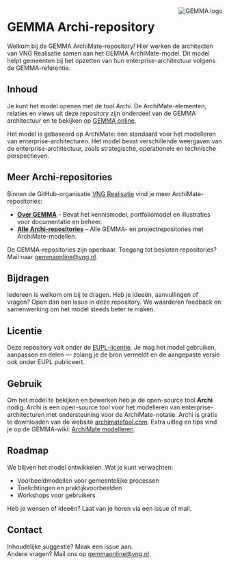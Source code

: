 

<img align="right" src="GEMMA_icon.jpg" style="padding-left:20px; padding-top:10px; padding-bottom:10px; display: block; border: none;" alt="GEMMA logo">

# GEMMA Archi-repository

Welkom bij de GEMMA ArchiMate-repository! Hier werken de architecten van VNG Realisatie samen aan het GEMMA ArchiMate-model. Dit model helpt gemeenten bij het opzetten van hun enterprise-architectuur volgens de GEMMA-referentie.

## Inhoud

Je kunt het model openen met de tool *Archi*. De ArchiMate-elementen, relaties en views uit deze repository zijn onderdeel van de GEMMA architectuur en te bekijken op [GEMMA online](https://www.gemmaonline.nl/).

Het model is gebaseerd op ArchiMate: een standaard voor het modelleren van enterprise-architecturen. Het model bevat verschillende weergaven van de enterprise-architectuur, zoals strategische, operationele en technische perspectieven.

## Meer Archi-repositories

Binnen de GitHub-organisatie [VNG Realisatie](https://github.com/VNG-Realisatie) vind je meer ArchiMate-repositories:

- **[Over GEMMA](https://github.com/VNG-Realisatie/Over-GEMMA-Archi-repository)** – Bevat het kennismodel, portfoliomodel en illustraties voor documentatie en beheer.
- **[Alle Archi-repositories](https://github.com/VNG-Realisatie?q=org%3AVNG-Realisatie+archived%3Afalse+topic%3Aarchimate&type=repositories)** – Alle GEMMA- en projectrepositories met ArchiMate-modellen.

De GEMMA-repositories zijn openbaar. Toegang tot besloten repositories? Mail naar [gemmaonline@vng.nl](mailto:gemmaonline@vng.nl).

## Bijdragen

Iedereen is welkom om bij te dragen. Heb je ideeën, aanvullingen of vragen? Open dan een issue in deze repository. We waarderen feedback en samenwerking om het model steeds beter te maken.

## Licentie

Deze repository valt onder de [EUPL-licentie](https://eupl.eu). Je mag het model gebruiken, aanpassen en delen — zolang je de bron vermeldt en de aangepaste versie ook onder EUPL publiceert.

## Gebruik

Om het model te bekijken en bewerken heb je de open-source tool **Archi** nodig. Archi is een open-source tool voor het modelleren van enterprise-architecturen met ondersteuning voor de ArchiMate-notatie. Archi is gratis te downloaden van de website [archimatetool.com](https://www.archimatetool.com).
Extra uitleg en tips vind je op de GEMMA-wiki: [ArchiMate modelleren](https://www.gemmaonline.nl/index.php/ArchiMate_modelleren).

## Roadmap

We blijven het model ontwikkelen. Wat je kunt verwachten:

- Voorbeeldmodellen voor gemeentelijke processen
- Toelichtingen en praktijkvoorbeelden
- Workshops voor gebruikers

Heb je wensen of ideeën? Laat van je horen via een issue of mail.

## Contact

Inhoudelijke suggestie? Maak een issue aan.  
Andere vragen? Mail ons op [gemmaonline@vng.nl](mailto:gemmaonline@vng.nl).
